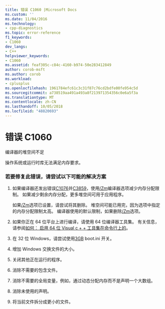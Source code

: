 ```yaml
---
title: 错误 C1060 |Microsoft Docs
ms.custom: ''
ms.date: 11/04/2016
ms.technology:
- cpp-diagnostics
ms.topic: error-reference
f1_keywords:
- C1060
dev_langs:
- C++
helpviewer_keywords:
- C1060
ms.assetid: feaf305c-c84c-4160-b974-50e283412849
author: corob-msft
ms.author: corob
ms.workload:
- cplusplus
ms.openlocfilehash: 1961784efc61c3c31f87c76cd2bdfe00fe954c5d
ms.sourcegitcommit: a738519aa491a493a8f213971354356c0e6a5f3a
ms.translationtype: MT
ms.contentlocale: zh-CN
ms.lasthandoff: 10/05/2018
ms.locfileid: "48820693"
---
```

# <a name="fatal-error-c1060"></a>错误 C1060

编译器的堆空间不足

操作系统或运行时库无法满足内存要求。

### <a name="to-fix-this-error-try-the-following-possible-solutions"></a>若要修复此错误，请尝试以下可能的解决方案

1. 如果编译器还发出错误[C1076](../../error-messages/compiler-errors-1/fatal-error-c1076.md)并[C3859](../../error-messages/compiler-errors-2/compiler-error-c3859.md)，使用[/Zm](../../build/reference/zm-specify-precompiled-header-memory-allocation-limit.md)编译器选项减少内存分配限制。 如果减少剩余内存分配，更多堆空间可用于应用程序。

     如果[/Zm](../../build/reference/zm-specify-precompiled-header-memory-allocation-limit.md)选项已设置，请尝试将其删除。 堆空间可能已用完，因为选项中指定的内存分配限制太高。 编译器使用的默认限制，如果删除[/Zm](../../build/reference/zm-specify-precompiled-header-memory-allocation-limit.md)选项。

1. 如果你正在 64 位平台上进行编译，请使用 64 位编译器工具集。 有关信息，请参阅[如何： 启用 64 位 Visual c + + 工具集在命令行上的](../../build/how-to-enable-a-64-bit-visual-cpp-toolset-on-the-command-line.md)。

1. 在 32 位 Windows，请尝试使用[3GB](https://support.microsoft.com/help/833721/available-switch-options-for-the-windows-xp-and-the-windows-server-200) boot.ini 开关。

1. 增加 Windows 交换文件的大小。

1. 关闭其他正在运行的程序。

1. 消除不需要的包含文件。

1. 消除不需要的全局变量，例如，通过动态分配内存而不是声明一个大数组。

1. 消除未使用的声明。

9. 将当前文件拆分成更小的文件。